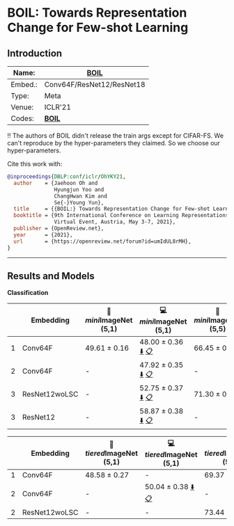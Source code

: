 # BOIL: Towards Representation Change for Few-shot Learning
## Introduction
| Name:    | [BOIL](https://openreview.net/forum?id=umIdUL8rMH)                          |
|----------|-------------------------------|
| Embed.:  | Conv64F/ResNet12/ResNet18 |
| Type:    | Meta       |
| Venue:   | ICLR'21                      |
| Codes:   | [**BOIL**](https://github.com/HJ-Yoo/BOIL)|

:bangbang: The authors of BOIL didn't release the train args except for CIFAR-FS. We can't reproduce by the hyper-parameters they claimed. So we choose our hyper-parameters.

Cite this work with:
```bibtex
@inproceedings{DBLP:conf/iclr/OhYKY21,
  author    = {Jaehoon Oh and
               Hyungjun Yoo and
               ChangHwan Kim and
               Se{-}Young Yun},
  title     = {{BOIL:} Towards Representation Change for Few-shot Learning},
  booktitle = {9th International Conference on Learning Representations, {ICLR} 2021,
               Virtual Event, Austria, May 3-7, 2021},
  publisher = {OpenReview.net},
  year      = {2021},
  url       = {https://openreview.net/forum?id=umIdUL8rMH},
}

```
---
## Results and Models

**Classification**

|   | Embedding | :book: *mini*ImageNet (5,1) | :computer: *mini*ImageNet (5,1) | :book:*mini*ImageNet (5,5) | :computer: *mini*ImageNet (5,5) | :memo: Comments  |
|---|-----------|--------------------|--------------------|--------------------|--------------------|---|
| 1 | Conv64F | 49.61 ± 0.16 | 48.00 ± 0.36 [:arrow_down:](https://drive.google.com/drive/folders/18rH2HgKtVnEETfb8XcUkFtPmWQJeHjFB?usp=sharing) [:clipboard:](./BOIL-miniImageNet--ravi-Conv64F-5-1.yaml) | 66.45 ± 0.37 | - | Once_update |
| 2 | Conv64F | - | 47.92 ± 0.35 [:arrow_down:](https://drive.google.com/drive/folders/13BhKmNtGgETLOoOCrhhGEFqGGWIE27_U?usp=sharing) [:clipboard:](./BOIL-miniImageNet--ravi-Conv64F-5-1-Table2.yaml) | - | 64.39 ± 0.30 [:arrow_down:](https://drive.google.com/drive/folders/1ynVJ91zzs7Lw31oo7OeX5rO2BIyg6r2T?usp=sharing) [:clipboard:](./BOIL-miniImageNet--ravi-Conv64F-5-5-Table2.yaml) | Table.2 |
| 3 | ResNet12woLSC | - | 52.75 ± 0.37 [:arrow_down:](https://drive.google.com/drive/folders/1Of1WK7K4x732GRzsWTPAu9DCiEQCOqRK?usp=sharing) [:clipboard:](./BOIL-miniImageNet--ravi-resnet12woLSC-5-1.yaml) | 71.30 ± 0.28 | - | Once_update |
| 3 | ResNet12 | - | 58.87 ± 0.38 [:arrow_down:](https://drive.google.com/drive/folders/17edwZpd0WC3E6HQrb6tuDFF9vkX9Qict?usp=sharing) [:clipboard:](BOIL-miniImageNet--ravi-resnet12-5-1-Table2) | - | - | Once_update |

|   | Embedding | :book: *tiered*ImageNet (5,1) | :computer: *tiered*ImageNet (5,1) | :book:*tiered*ImageNet (5,5) | :computer: *tiered*ImageNet (5,5) | :memo: Comments  |
|---|-----------|--------------------|--------------------|--------------------|--------------------|---|
| 1 | Conv64F | 48.58 ± 0.27 | - | 69.37 ± 0.12 | - | Once_update |
| 2 | Conv64F | - | 50.04 ± 0.38 [:arrow_down:](https://drive.google.com/drive/folders/1LHdhlXJgvBKnpqNH1F1wtbT-20j3yxGz?usp=sharing) [:clipboard:](./BOIL-tiered_imagenet-Conv64F-5-1-Table2.yaml) | - | [:arrow_down:]() [:clipboard:]() | Table.2 |
| 2 | ResNet12woLSC | - | - | 73.44 | - | Once_update |
